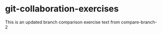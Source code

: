 # git-collaboration-exercises

This is an updated branch comparison exercise text from compare-branch-2